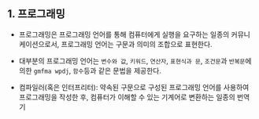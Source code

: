## 1. 프로그래밍

- 프로그래밍은 프로그래밍 언어를 통해 컴퓨터에게 실행을 요구하는 일종의 커뮤니케이션으로서, 프로그래밍 언어는 구문과 의미의 조합으로 표현한다.

- 대부분의 프로그래밍 언어는 `변수와 값`, `키워드`, `연산자`, `표현식과 문`, `조건문`과 `반복문`에 의한 `gmfma wpdj`, `함수`등과 같은 문법을 제공한다.

- 컴파일러(혹은 인터프리터): 약속된 구문으로 구성된 프로그래밍 언어를 사용하여 프로그래밍을 작성한 후, 컴퓨터가 이해할 수 있는 기계어로 변환하는 일종의 번역기
